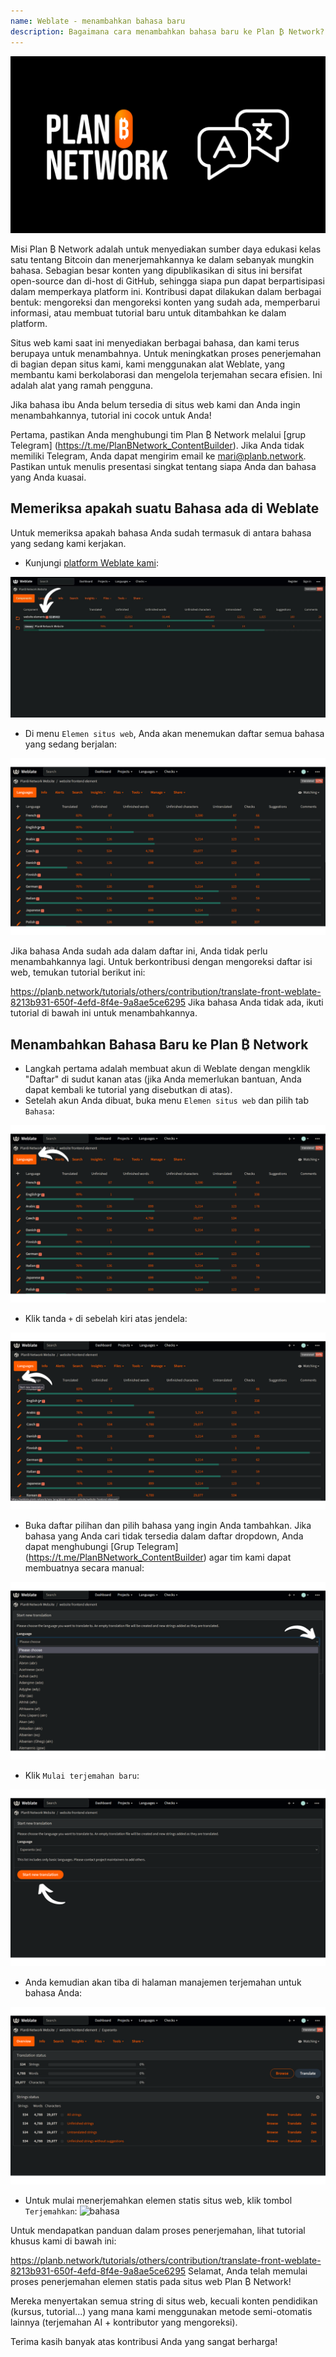 ```yaml
---
name: Weblate - menambahkan bahasa baru
description: Bagaimana cara menambahkan bahasa baru ke Plan ₿ Network?
---
```

![cover](assets/cover.webp)

Misi Plan ₿ Network adalah untuk menyediakan sumber daya edukasi kelas satu tentang Bitcoin dan menerjemahkannya ke dalam sebanyak mungkin bahasa. Sebagian besar konten yang dipublikasikan di situs ini bersifat open-source dan di-host di GitHub, sehingga siapa pun dapat berpartisipasi dalam memperkaya platform ini. Kontribusi dapat dilakukan dalam berbagai bentuk: mengoreksi dan mengoreksi konten yang sudah ada, memperbarui informasi, atau membuat tutorial baru untuk ditambahkan ke dalam platform.

Situs web kami saat ini menyediakan berbagai bahasa, dan kami terus berupaya untuk menambahnya. Untuk meningkatkan proses penerjemahan di bagian depan situs kami, kami menggunakan alat Weblate, yang membantu kami berkolaborasi dan mengelola terjemahan secara efisien. Ini adalah alat yang ramah pengguna.

Jika bahasa ibu Anda belum tersedia di situs web kami dan Anda ingin menambahkannya, tutorial ini cocok untuk Anda!

Pertama, pastikan Anda menghubungi tim Plan ₿ Network melalui [grup Telegram] (https://t.me/PlanBNetwork_ContentBuilder). Jika Anda tidak memiliki Telegram, Anda dapat mengirim email ke mari@planb.network. Pastikan untuk menulis presentasi singkat tentang siapa Anda dan bahasa yang Anda kuasai.

## Memeriksa apakah suatu Bahasa ada di Weblate

Untuk memeriksa apakah bahasa Anda sudah termasuk di antara bahasa yang sedang kami kerjakan.


- Kunjungi [platform Weblate kami](https://weblate.planb.network/projects/planb-network-website/):

![language](assets/01.webp)


- Di menu `Elemen situs web`, Anda akan menemukan daftar semua bahasa yang sedang berjalan:

![language](assets/02.webp)

Jika bahasa Anda sudah ada dalam daftar ini, Anda tidak perlu menambahkannya lagi. Untuk berkontribusi dengan mengoreksi daftar isi web, temukan tutorial berikut ini:

https://planb.network/tutorials/others/contribution/translate-front-weblate-8213b931-650f-4efd-8f4e-9a8ae5ce6295
Jika bahasa Anda tidak ada, ikuti tutorial di bawah ini untuk menambahkannya.

## Menambahkan Bahasa Baru ke Plan ₿ Network


- Langkah pertama adalah membuat akun di Weblate dengan mengklik "Daftar" di sudut kanan atas (jika Anda memerlukan bantuan, Anda dapat kembali ke tutorial yang disebutkan di atas).
- Setelah akun Anda dibuat, buka menu `Elemen situs web` dan pilih tab `Bahasa`:

![language](assets/03.webp)


- Klik tanda `+` di sebelah kiri atas jendela:

![language](assets/04.webp)


- Buka daftar pilihan dan pilih bahasa yang ingin Anda tambahkan. Jika bahasa yang Anda cari tidak tersedia dalam daftar dropdown, Anda dapat menghubungi [Grup Telegram] (https://t.me/PlanBNetwork_ContentBuilder) agar tim kami dapat membuatnya secara manual:

![language](assets/05.webp)


- Klik `Mulai terjemahan baru`:

![language](assets/06.webp)


- Anda kemudian akan tiba di halaman manajemen terjemahan untuk bahasa Anda:

![language](assets/07.webp)


- Untuk mulai menerjemahkan elemen statis situs web, klik tombol `Terjemahkan`: ![bahasa](aset/08.webp)

Untuk mendapatkan panduan dalam proses penerjemahan, lihat tutorial khusus kami di bawah ini:

https://planb.network/tutorials/others/contribution/translate-front-weblate-8213b931-650f-4efd-8f4e-9a8ae5ce6295
Selamat, Anda telah memulai proses penerjemahan elemen statis pada situs web Plan ₿ Network!

Mereka menyertakan semua string di situs web, kecuali konten pendidikan (kursus, tutorial...) yang mana kami menggunakan metode semi-otomatis lainnya (terjemahan AI + kontributor yang mengoreksi).

Terima kasih banyak atas kontribusi Anda yang sangat berharga!